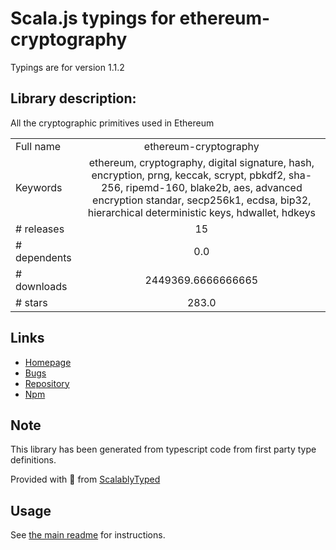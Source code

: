 
# Scala.js typings for ethereum-cryptography

Typings are for version 1.1.2

## Library description:
All the cryptographic primitives used in Ethereum

|                    |                 |
| ------------------ | :-------------: |
| Full name          | ethereum-cryptography |
| Keywords           | ethereum, cryptography, digital signature, hash, encryption, prng, keccak, scrypt, pbkdf2, sha-256, ripemd-160, blake2b, aes, advanced encryption standar, secp256k1, ecdsa, bip32, hierarchical deterministic keys, hdwallet, hdkeys |
| # releases         | 15 |
| # dependents       | 0.0 |
| # downloads        | 2449369.6666666665 |
| # stars            | 283.0 |

## Links
- [Homepage](https://github.com/ethereum/js-ethereum-cryptography#readme)
- [Bugs](https://github.com/ethereum/js-ethereum-cryptography/issues)
- [Repository](https://github.com/ethereum/js-ethereum-cryptography)
- [Npm](https://www.npmjs.com/package/ethereum-cryptography)
    


## Note
This library has been generated from typescript code from first party type definitions.

Provided with :purple_heart: from [ScalablyTyped](https://github.com/oyvindberg/ScalablyTyped)

## Usage
See [the main readme](../../readme.md) for instructions.


